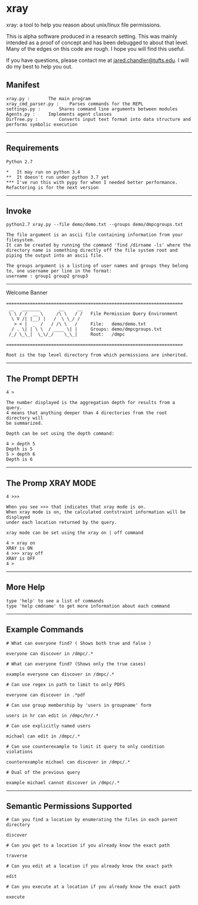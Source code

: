 # xray

xray: a tool to help you reason about unix/linux file permissions.

This is alpha software produced in a research setting. 
This was mainly intended as a proof of concept and has been debugged to about that level.
Many of the edges on this code are rough. I hope you will find this useful.

If you have questions, please contact me at jared.chandler@tufts.edu. I will do my best to help you out.

## Manifest

	xray.py :		The main program
	xray_cmd_parser.py :	Parses commands for the REPL
	settings.py :		Shares command line arguments between modules
	Agents.py :		Implements agent classes
	DirTree.py :		Converts input text format into data structure and performs symbolic execution

--------------------------------

## Requirements

	Python 2.7 

	*   It may run on python 3.4  
	**  It doesn't run under python 3.7 yet
	*** I've run this with pypy for when I needed better performance. Refactoring is for the next version

--------------------------------

## Invoke 

	python2.7 xray.py --file demo/demo.txt --groups demo/dmpcgroups.txt

	The file argument is an ascii file containing information from your filesystem.
	It can be created by running the command 'find /dirname -ls' where the directory name is something directly off the file system root and piping the output into an ascii file. 

	The groups argument is a listing of user names and groups they belong to, one username per line in the format:
	username : group1 group2 group3


--------------------------------

Welcome Banner


	===================================================================
	 __   _______       __     __
	 \ \ / /  __ \     /\ \   / /   File Permission Query Environment 
	  \ V /| |__) |   /  \ \_/ /   
	   > < |  _  /   / /\ \   /     File:   demo/demo.txt
	  / . \| | \ \  / ____ \| |     Groups: demo/dmpcgroups.txt
	 /_/ \_\_|  \_\/_/    \_\_|     Root:   /dmpc 

	===================================================================

	Root is the top level directory from which permissions are inherited.

--------------------------------

## The Prompt DEPTH

	4 > 

	The number displayed is the aggregation depth for results from a query.
	4 means that anything deeper than 4 directories from the root directory will
	be summarized. 

	Depth can be set using the depth command:

	4 > depth 5
	Depth is 5
	5 > depth 6
	Depth is 6

--------------------------------

## The Promp XRAY MODE

	4 >>> 

	When you see >>> that indicates that xray mode is on. 
	When xray mode is on, the calculated contstraint information will be displayed 
	under each location returned by the query.

	xray mode can be set using the xray on | off command

	4 > xray on
	XRAY is ON
	4 >>> xray off
	XRAY is OFF
	4 > 


--------------------------------

## More Help

	type 'help' to see a list of commands
	type 'help cmdname' to get more information about each command


--------------------------------

## Example Commands

	# What can everyone find? ( Shows both true and false )
	
	everyone can discover in /dmpc/.*	

	# What can everyone find? (Shows only the true cases)

	example everyone can discover in /dmpc/.*

	# Can use regex in path to limit to only PDFS

	everyone can discover in .*pdf

	# Can use group membership by 'users in groupname' form

	users in hr can edit in /dmpc/hr/.*

	# Can use explicitly named users

	michael can edit in /dmpc/.*

	# Can use counterexample to limit it query to only condition violations

	counterexample michael can discover in /dmpc/.*

	# Dual of the previous query

	example michael cannot discover in /dmpc/.*


--------------------------------

## Semantic Permissions Supported
	
	# Can you find a location by enumerating the files in each parent directory

	discover

	# Can you get to a location if you already know the exact path

	traverse

	# Can you edit at a location if you already know the exact path

	edit

	# Can you execute at a location if you already know the exact path

	execute





